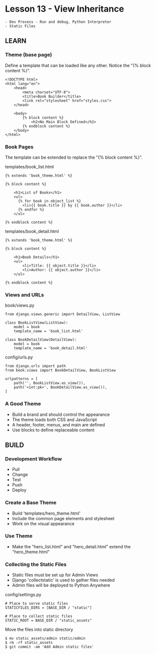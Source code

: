# Lesson 13 - View Inheritance

    - Dev Process - Run and debug, Python Interpreter
    - Static Files

## LEARN

### Theme (base page)

Define a template that can be loaded like any other.  Notice the "{% block content %}".

    <!DOCTYPE html>
    <html lang="en">
        <head>
            <meta charset="UTF-8">
            <title>Book Builder</title>
            <link rel="stylesheet" href="styles.css">
        </head>
        
        <body>
            {% block content %}
                <h2>No Main Block Defined</h2>
            {% endblock content %}
        </body>
    </html>


### Book Pages
The template can be extended to replace the "{% block content %}".

templates/book_list.html

    {% extends 'book_theme.html' %}
    
    {% block content %}

        <h1>List of Books</h1>
        <ul>
          {% for book in object_list %}
            <li>{{ book.title }} by {{ book.author }}</li>
          {% endfor %}
        </ul>
        
    {% endblock content %}


templates/book_detail.html

    {% extends 'book_theme.html' %}
    
    {% block content %}

        <h1>Book Details</h1>
        <ul>
            <li>Title: {{ object.title }}</li>
            <li>Author: {{ object.author }}</li>
        </ul>
        
    {% endblock content %}

    
### Views and URLs

book/views.py

    from django.views.generic import DetailView, ListView

    class BookListView(ListView):
        model = book
        template_name = 'book_list.html'

    class BookDetailView(DetailView):
        model = book
        template_name = 'book_detail.html'


config/urls.py

    from django.urls import path
    from book.views import BookDetailView, BookListView

    urlpatterns = [
        path('', BookListView.as_view()),
        path('<int:pk>', BookDetailView.as_view()),
    ]


### A Good Theme
* Build a brand and should control the appearance
* The theme loads both CSS and JavaScript
* A header, footer, menus, and main are defined
* Use blocks to define replaceable content



## BUILD

### Development Workflow
* Pull 
* Change
* Test
* Push
* Deploy


### Create a Base Theme
* Build 'templates/hero_theme.html'
* Include the common page elements and stylesheet
* Work on the visual appearance


### Use Theme
* Make the "hero_list.html" and "hero_detail.html" extend the "hero_theme.html"


### Collecting the Static Files
* Static files must be set up for Admin Views
* Django 'collectstatic' is used to gather files needed
* Admin files will be deployed to Python Anywhere

config/settings.py

    # Place to serve static files
    STATICFILES_DIRS = [BASE_DIR / "static"]

    # Place to collect static files
    STATIC_ROOT = BASE_DIR / "static_assets"

Move the files into static directory

    $ mv static_assets/admin static/admin
    $ rm -rf static_assets
    $ git commit -am 'Add Admin static files'


